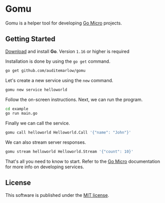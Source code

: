 # Gomu

Gomu is a helper tool for developing [Go Micro][1] projects.

## Getting Started

[Download][2] and install **Go**. Version `1.16` or higher is required

Installation is done by using the `go get` command.

```sh
go get github.com/auditemarlow/gomu
```

Let's create a new service using the `new` command.

```sh
gomu new service helloworld
```

Follow the on-screen instructions. Next, we can run the program.

```sh
cd example
go run main.go
```

Finally we can call the service.

```sh
gomu call helloworld Helloworld.Call '{"name": "John"}'
```

We can also stream server responses.

```sh
gomu stream helloworld Helloworld.Stream '{"count": 10}'
```

That's all you need to know to start. Refer to the [Go Micro][1] documentation
for more info on developing services.

## License

This software is published under the [MIT license][3].

[1]: https://github.com/asim/go-micro
[2]: https://golang.org/dl/
[3]: LICENSE
